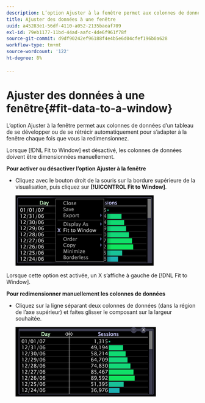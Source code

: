 ```yaml
---
description: L’option Ajuster à la fenêtre permet aux colonnes de données d’un tableau de se développer ou de se rétrécir automatiquement pour s’adapter à la fenêtre chaque fois que vous la redimensionnez.
title: Ajuster des données à une fenêtre
uuid: a45283e1-56df-4110-a052-2135baeaf709
exl-id: 79eb1177-11bd-44ad-aafc-4de6f961f78f
source-git-commit: d9df90242ef96188f4e4b5e6d04cfef196b0a628
workflow-type: tm+mt
source-wordcount: '122'
ht-degree: 8%

---
```


# Ajuster des données à une fenêtre{#fit-data-to-a-window}

L’option Ajuster à la fenêtre permet aux colonnes de données d’un tableau de se développer ou de se rétrécir automatiquement pour s’adapter à la fenêtre chaque fois que vous la redimensionnez.

Lorsque [!DNL Fit to Window] est désactivé, les colonnes de données doivent être dimensionnées manuellement.

**Pour activer ou désactiver l’option Ajuster à la fenêtre**

* Cliquez avec le bouton droit de la souris sur la bordure supérieure de la visualisation, puis cliquez sur **[!UICONTROL Fit to Window]**.

   ![](assets/mnu_Table_Fit.png)

Lorsque cette option est activée, un X s’affiche à gauche de [!DNL Fit to Window].

**Pour redimensionner manuellement les colonnes de données**

* Cliquez sur la ligne séparant deux colonnes de données (dans la région de l’axe supérieur) et faites glisser le composant sur la largeur souhaitée.

   ![](assets/mnu_Table_Resize.png)
